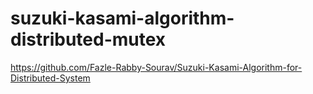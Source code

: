 # suzuki-kasami-algorithm-distributed-mutex
https://github.com/Fazle-Rabby-Sourav/Suzuki-Kasami-Algorithm-for-Distributed-System

